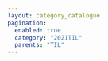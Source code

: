 ```yaml
---
layout: category_catalogue
pagination:
  enabled: true
  category: "2021TIL"
  parents: "TIL"
---
```

